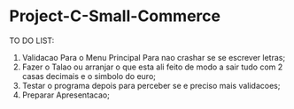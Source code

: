 # Project-C-Small-Commerce

TO DO LIST:
1.  Validacao Para o Menu Principal Para nao crashar se se escrever letras;
2.  Fazer o Talao ou arranjar o que esta ali feito de modo a sair tudo com 2 casas decimais e o simbolo do euro;
3.  Testar o programa depois para perceber se e preciso mais validacoes;
4.  Preparar Apresentacao;

